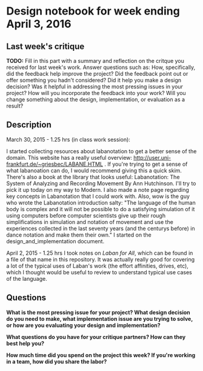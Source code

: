 # Design notebook for week ending April 3, 2016

## Last week's critique

**TODO:** Fill in this part with a summary and reflection on the critque you
received for last week's work. Answer questions such as:  How, specifically, did
the feedback help improve the project? Did the feedback point out or offer
something you hadn't considered? Did it help you make a design decision? Was it 
helpful in addressing the most pressing issues in your project? How will you
incorporate the feedback into your work? Will you change something about the 
design, implementation, or evaluation as a result?

## Description

March 30, 2015 - 1.25 hrs (in class work session):

I started collecting resources about labanotation to get a better sense of the domain. This website has a really useful overview:
http://user.uni-frankfurt.de/~griesbec/LABANE.HTML . If you're trying to get a sense of what labanoation can do, I would recommend
giving this a quick skim. There's also a book at the library that looks useful: Labanotation: The System of Analyzing and Recording Movement By Ann Hutchinson. I'll try to pick it up today on my way to Modern. I also made a note page regarding key concepts in Labanotation that I could work with. Also, wow is the guy who wrote the Labanotation introduction salty: "The language of the human body is complex and it will not be possible to do a satisfying simulation of it using computers before computer scientists give up their rough simplifications in simulation and notation of movement and use the experiences collected in the last seventy years (and the centurys before) in dance notation and make them their own." I started on the design_and_implementation document.

April 2, 2015 - 1.25 hrs
I took notes on _Laban for All_, which can be found in a file of that name in this repository. It was actually really good for covering a lot of the typical uses of Laban's work (the effort affinities, drives, etc), which I thought would be useful to review to understand typical use cases of the language. 

## Questions

**What is the most pressing issue for your project? What design decision do
you need to make, what implementation issue are you trying to solve, or how
are you evaluating your design and implementation?**

**What questions do you have for your critique partners? How can they best help
you?**

**How much time did you spend on the project this week? If you're working in a
team, how did you share the labor?**


